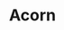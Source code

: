 ---
templateKey: blog-post
featuredpost: false
featuredimage: /assets/Acorn.png
title: Acorn
description: Seed
testfield: 618
---